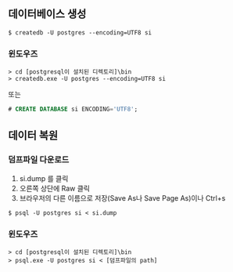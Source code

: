## 데이터베이스 생성
```
$ createdb -U postgres --encoding=UTF8 si
```

### 윈도우즈
```
> cd [postgresql이 설치된 디렉토리]\bin
> createdb.exe -U postgres --encoding=UTF8 si
```
또는
```sql
# CREATE DATABASE si ENCODING='UTF8';
```

## 데이터 복원
### 덤프파일 다운로드
1. si.dump 를 클릭
1. 오른쪽 상단에 Raw 클릭
1. 브라우저의 다른 이름으로 저장(Save As나 Save Page As)이나 Ctrl+s

```
$ psql -U postgres si < si.dump
```

### 윈도우즈
```
> cd [postgresql이 설치된 디렉토리]\bin
> psql.exe -U postgres si < [덤프파일의 path]
```
